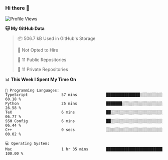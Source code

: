 ### Hi there 👋

<!--
**huayuan4396/huayuan4396** is a ✨ _special_ ✨ repository because its `README.md` (this file) appears on your GitHub profile.

Here are some ideas to get you started:

- 🔭 I’m currently working on ...
- 🌱 I’m currently learning ...
- 👯 I’m looking to collaborate on ...
- 🤔 I’m looking for help with ...
- 💬 Ask me about ...
- 📫 How to reach me: ...
- 😄 Pronouns: ...
- ⚡ Fun fact: ...
-->

<!--START_SECTION:waka-->
![Profile Views](http://img.shields.io/badge/Profile%20Views-0-blue)

**🐱 My GitHub Data** 

> 📦 506.7 kB Used in GitHub's Storage 
 > 
> 🚫 Not Opted to Hire
 > 
> 📜 11 Public Repositories 
 > 
> 🔑 11 Private Repositories 
 > 
📊 **This Week I Spent My Time On** 

```text
💬 Programming Languages: 
TypeScript               57 mins             ███████████████░░░░░░░░░░   60.18 % 
Python                   25 mins             ███████░░░░░░░░░░░░░░░░░░   26.58 % 
TeX                      6 mins              ██░░░░░░░░░░░░░░░░░░░░░░░   06.77 % 
SSH Config               6 mins              ██░░░░░░░░░░░░░░░░░░░░░░░   06.44 % 
C++                      0 secs              ░░░░░░░░░░░░░░░░░░░░░░░░░   00.02 % 

💻 Operating System: 
Mac                      1 hr 35 mins        █████████████████████████   100.00 % 
```


<!--END_SECTION:waka-->
